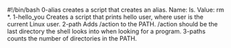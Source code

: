 #!/bin/bash
0-alias creates a script that creates an alias. Name: ls. Value: rm *.
1-hello_you Creates a script that  prints hello user, where user is the current Linux user.
2-path Adds /action to the PATH. /action should be the last directory the shell looks into when looking for a program.
3-paths counts the number of directories in the PATH.
